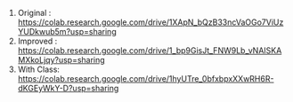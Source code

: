 1. Original : https://colab.research.google.com/drive/1XApN_bQzB33ncVaOGo7ViUzYUDkwub5m?usp=sharing
2. Improved : https://colab.research.google.com/drive/1_bp9GisJt_FNW9Lb_vNAISKAMXkoLjqy?usp=sharing
3. With Class: https://colab.research.google.com/drive/1hyUTre_0bfxbpxXXwRH6R-dKGEyWkY-D?usp=sharing 
